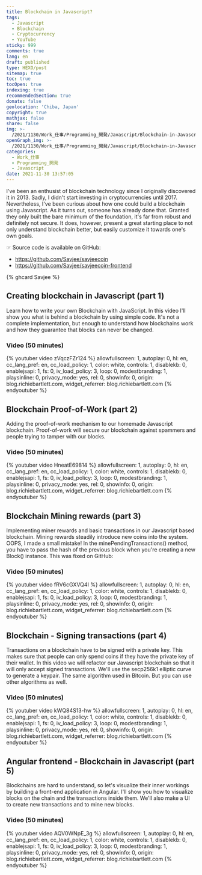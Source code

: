 ```yaml
---
title: Blockchain in Javascript?
tags:
  - Javascript
  - Blockchain
  - Cryptocurrency
  - YouTube
sticky: 999
comments: true
lang: en
draft: published
type: HEXO/post
sitemap: true
toc: true
tocOpen: true
indexing: true
recommendedSection: true
donate: false
geolocation: 'Chiba, Japan'
copyright: true
mathjax: false
share: false
img: >-
  /2021/1130/Work_仕事/Programming_開発/Javascript/Blockchain-in-Javascript/AdobeStock_431583373.svg
openGraph_img: >-
  /2021/1130/Work_仕事/Programming_開発/Javascript/Blockchain-in-Javascript/AdobeStock_431583373.png
categories:
  - Work_仕事
  - Programming_開発
  - Javascript
date: 2021-11-30 13:57:05
---
```

 I've been an enthusist of blockchain technology since I originally discovered it in 2013. Sadly, I didn't start investing in cryptocurrencies until 2017. Nevertheless, I've been curious about how one could build a blockchain using Javascript. As it turns out, someone has already done that. Granted they only built the bare minimum of the foundation, it's far from robust and definitely not secure. It does, however, present a great starting place to not only understand blockchain better, but easily customize it towards one's own goals. 


☞ Source code is available on GitHub: 
* https://github.com/Savjee/savjeecoin
* https://github.com/Savjee/savjeecoin-frontend

 {% ghcard Savjee %}


## Creating blockchain in Javascript (part 1)
 Learn how to write your own Blockchain with JavaScript. In this video I'll show you what is behind a blockchain by using simple code. It's not a complete implementation, but enough to understand how blockchains work and how they guarantee that blocks can never be changed.

### Video (50 minutes)
{% youtuber video zVqczFZr124 %} 
  allowfullscreen: 1,
  autoplay: 0,
  hl: en,
  cc_lang_pref: en,
  cc_load_policy: 1,
  color: white,
  controls: 1,
  disablekb: 0,
  enablejsapi: 1,
  fs: 0,
  iv_load_policy: 3,
  loop: 0,
  modestbranding: 1,
  playsinline: 0,
  privacy_mode: yes,
  rel: 0,
  showinfo: 0,
  origin: blog.richiebartlett.com,
  widget_referrer: blog.richiebartlett.com
{% endyoutuber %}



## Blockchain Proof-of-Work (part 2)
 Adding the proof-of-work mechanism to our homemade Javascript blockchain.
 Proof-of-work will secure our blockchain against spammers and people trying to tamper with our blocks.

### Video (50 minutes)
{% youtuber video HneatE69814 %} 
  allowfullscreen: 1,
  autoplay: 0,
  hl: en,
  cc_lang_pref: en,
  cc_load_policy: 1,
  color: white,
  controls: 1,
  disablekb: 0,
  enablejsapi: 1,
  fs: 0,
  iv_load_policy: 3,
  loop: 0,
  modestbranding: 1,
  playsinline: 0,
  privacy_mode: yes,
  rel: 0,
  showinfo: 0,
  origin: blog.richiebartlett.com,
  widget_referrer: blog.richiebartlett.com
{% endyoutuber %}



## Blockchain Mining rewards (part 3)
 Implementing miner rewards and basic transactions in our Javascript based blockchain.
 Mining rewards steadily introduce new coins into the system.
 OOPS, I made a small mistake! In the minePendingTransactions() method, you have to pass the hash of the previous block when you're creating a new Block() instance. This was fixed on GitHub: 

### Video (50 minutes)
{% youtuber video fRV6cGXVQ4I %} 
  allowfullscreen: 1,
  autoplay: 0,
  hl: en,
  cc_lang_pref: en,
  cc_load_policy: 1,
  color: white,
  controls: 1,
  disablekb: 0,
  enablejsapi: 1,
  fs: 0,
  iv_load_policy: 3,
  loop: 0,
  modestbranding: 1,
  playsinline: 0,
  privacy_mode: yes,
  rel: 0,
  showinfo: 0,
  origin: blog.richiebartlett.com,
  widget_referrer: blog.richiebartlett.com
{% endyoutuber %}

## Blockchain - Signing transactions (part 4)
 Transactions on a blockchain have to be signed with a private key. This makes sure that people can only spend coins if they have the private key of their wallet.
 In this video we will refactor our Javascript blockchain so that it will only accept signed transactions.
 We'll use the secp256k1 elliptic curve to generate a keypair. The same algorithm used in Bitcoin. But you can use other algorithms as well.

### Video (50 minutes)
{% youtuber video kWQ84S13-hw %} 
  allowfullscreen: 1,
  autoplay: 0,
  hl: en,
  cc_lang_pref: en,
  cc_load_policy: 1,
  color: white,
  controls: 1,
  disablekb: 0,
  enablejsapi: 1,
  fs: 0,
  iv_load_policy: 3,
  loop: 0,
  modestbranding: 1,
  playsinline: 0,
  privacy_mode: yes,
  rel: 0,
  showinfo: 0,
  origin: blog.richiebartlett.com,
  widget_referrer: blog.richiebartlett.com
{% endyoutuber %}

## Angular frontend - Blockchain in Javascript (part 5)
 Blockchains are hard to understand, so let's visualize their inner workings by building a front-end application in Angular. I'll show you how to visualize blocks on the chain and the transactions inside them. We'll also make a UI to create new transactions and to mine new blocks.

### Video (50 minutes)
{% youtuber video AQV0WNpE_3g %} 
  allowfullscreen: 1,
  autoplay: 0,
  hl: en,
  cc_lang_pref: en,
  cc_load_policy: 1,
  color: white,
  controls: 1,
  disablekb: 0,
  enablejsapi: 1,
  fs: 0,
  iv_load_policy: 3,
  loop: 0,
  modestbranding: 1,
  playsinline: 0,
  privacy_mode: yes,
  rel: 0,
  showinfo: 0,
  origin: blog.richiebartlett.com,
  widget_referrer: blog.richiebartlett.com
{% endyoutuber %}
